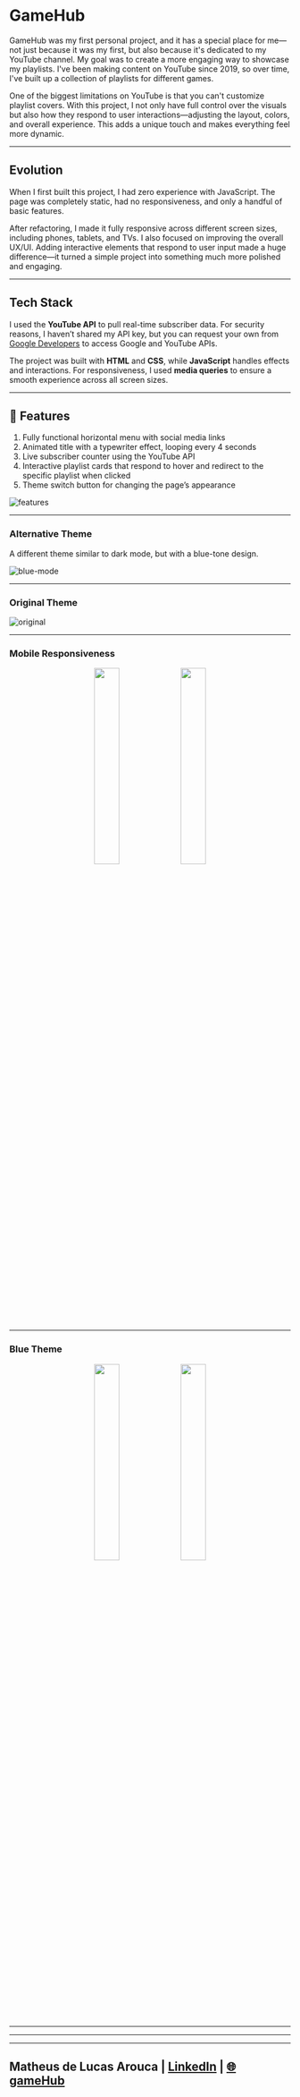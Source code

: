 # GameHub  

GameHub was my first personal project, and it has a special place for me—not just because it was my first, but also because it's dedicated to my YouTube channel. My goal was to create a more engaging way to showcase my playlists. I've been making content on YouTube since 2019, so over time, I've built up a collection of playlists for different games.  

One of the biggest limitations on YouTube is that you can't customize playlist covers. With this project, I not only have full control over the visuals but also how they respond to user interactions—adjusting the layout, colors, and overall experience. This adds a unique touch and makes everything feel more dynamic.  

---

## Evolution  

When I first built this project, I had zero experience with JavaScript. The page was completely static, had no responsiveness, and only a handful of basic features.  

After refactoring, I made it fully responsive across different screen sizes, including phones, tablets, and TVs. I also focused on improving the overall UX/UI. Adding interactive elements that respond to user input made a huge difference—it turned a simple project into something much more polished and engaging.  

---

## Tech Stack  

I used the **YouTube API** to pull real-time subscriber data. For security reasons, I haven’t shared my API key, but you can request your own from [Google Developers](https://console.cloud.google.com/apis/dashboard) to access Google and YouTube APIs.  

The project was built with **HTML** and **CSS**, while **JavaScript** handles effects and interactions. For responsiveness, I used **media queries** to ensure a smooth experience across all screen sizes.  

---

## 🚀 Features  

1) Fully functional horizontal menu with social media links  
2) Animated title with a typewriter effect, looping every 4 seconds  
3) Live subscriber counter using the YouTube API  
4) Interactive playlist cards that respond to hover and redirect to the specific playlist when clicked  
5) Theme switch button for changing the page’s appearance  

![features](https://github.com/user-attachments/assets/b09aa674-afa2-485a-aad8-0d63203da8d8)  

---

### Alternative Theme  

A different theme similar to dark mode, but with a blue-tone design.  

![blue-mode](https://github.com/user-attachments/assets/6a907a38-357a-4782-83fe-d5cedb5f5ad9)  

---

### Original Theme  

![original](https://github.com/user-attachments/assets/4b82c6f7-08b3-452d-b748-15661470b441)  

---

### Mobile Responsiveness  

<p align="center">
  <img src="https://github.com/user-attachments/assets/27ef742d-27ff-4ed4-8c2b-71c8069412b0" width="30%">
  <img src="https://github.com/user-attachments/assets/1e9c876f-622a-4f08-aa18-e45cc7d01cde" width="30%">
</p>  

---

### Blue Theme  

<p align="center">
  <img src="https://github.com/user-attachments/assets/e81f5f8b-0029-4215-a99c-f0177e62cfb8" width="30%">
  <img src="https://github.com/user-attachments/assets/8f839e91-dd40-4fe9-aa6d-c72788c0a6a8" width="30%">
</p>  

---
---
---

## Matheus de Lucas Arouca | [LinkedIn](https://www.linkedin.com/in/delucas027) | [🌐gameHub](https://dlucas027.github.io/gamehub/)
